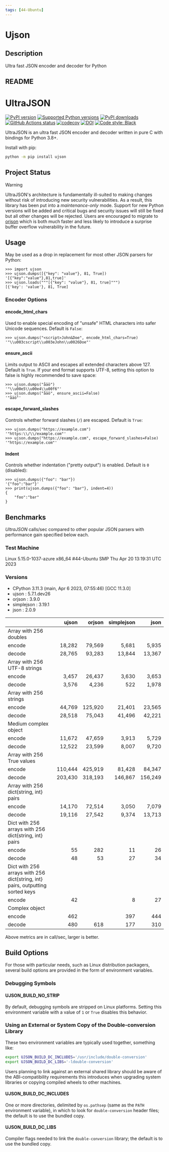 ```yaml
---
tags: [44-Ubuntu]
---
```


# Ujson

## Description

Ultra fast JSON encoder and decoder for Python

## README

# UltraJSON

[![PyPI version](https://img.shields.io/pypi/v/ujson.svg?logo=pypi&logoColor=FFE873)](https://pypi.org/project/ujson)
[![Supported Python versions](https://img.shields.io/pypi/pyversions/ujson.svg?logo=python&logoColor=FFE873)](https://pypi.org/project/ujson)
[![PyPI downloads](https://img.shields.io/pypi/dm/ujson.svg)](https://pypistats.org/packages/ujson)
[![GitHub Actions status](https://github.com/ultrajson/ultrajson/workflows/Test/badge.svg)](https://github.com/ultrajson/ultrajson/actions)
[![codecov](https://codecov.io/gh/ultrajson/ultrajson/branch/main/graph/badge.svg)](https://codecov.io/gh/ultrajson/ultrajson)
[![DOI](https://zenodo.org/badge/1418941.svg)](https://zenodo.org/badge/latestdoi/1418941)
[![Code style: Black](https://img.shields.io/badge/code%20style-Black-000000.svg)](https://github.com/psf/black)

UltraJSON is an ultra fast JSON encoder and decoder written in pure C with bindings for
Python 3.8+.

Install with pip:

```sh
python -m pip install ujson
```

## Project Status

> [!WARNING]
> UltraJSON's architecture is fundamentally ill-suited to making changes without
> risk of introducing new security vulnerabilities. As a result, this library
> has been put into a *maintenance-only* mode. Support for new Python versions
> will be added and critical bugs and security issues will still be
> fixed but all other changes will be rejected. Users are encouraged to migrate
> to [orjson](https://pypi.org/project/orjson/) which is both much faster and
> less likely to introduce a surprise buffer overflow vulnerability in the
> future.

## Usage

May be used as a drop in replacement for most other JSON parsers for Python:

```pycon
>>> import ujson
>>> ujson.dumps([{"key": "value"}, 81, True])
'[{"key":"value"},81,true]'
>>> ujson.loads("""[{"key": "value"}, 81, true]""")
[{'key': 'value'}, 81, True]
```

### Encoder Options

#### encode_html_chars

Used to enable special encoding of "unsafe" HTML characters into safer Unicode
sequences. Default is `False`:

```pycon
>>> ujson.dumps("<script>John&Doe", encode_html_chars=True)
'"\\u003cscript\\u003eJohn\\u0026Doe"'
```

#### ensure_ascii

Limits output to ASCII and escapes all extended characters above 127. Default is `True`.
If your end format supports UTF-8, setting this option to false is highly recommended to
save space:

```pycon
>>> ujson.dumps("åäö")
'"\\u00e5\\u00e4\\u00f6"'
>>> ujson.dumps("åäö", ensure_ascii=False)
'"åäö"'
```

#### escape_forward_slashes

Controls whether forward slashes (`/`) are escaped. Default is `True`:

```pycon
>>> ujson.dumps("https://example.com")
'"https:\\/\\/example.com"'
>>> ujson.dumps("https://example.com", escape_forward_slashes=False)
'"https://example.com"'
```

#### Indent

Controls whether indentation ("pretty output") is enabled. Default is `0` (disabled):

```pycon
>>> ujson.dumps({"foo": "bar"})
'{"foo":"bar"}'
>>> print(ujson.dumps({"foo": "bar"}, indent=4))
{
    "foo":"bar"
}
```

## Benchmarks

*UltraJSON* calls/sec compared to other popular JSON parsers with performance gain
specified below each.

### Test Machine

Linux 5.15.0-1037-azure x86_64 #44-Ubuntu SMP Thu Apr 20 13:19:31 UTC 2023

### Versions

- CPython 3.11.3 (main, Apr 6 2023, 07:55:46) [GCC 11.3.0]
- ujson : 5.7.1.dev26
- orjson : 3.9.0
- simplejson : 3.19.1
- json : 2.0.9

|                                                                               | ujson      | orjson     | simplejson | json       |
|-------------------------------------------------------------------------------|-----------:|-----------:|-----------:|-----------:|
| Array with 256 doubles                                                        |            |            |            |            |
| encode                                                                        |     18,282 |     79,569 |      5,681 |      5,935 |
| decode                                                                        |     28,765 |     93,283 |     13,844 |     13,367 |
| Array with 256 UTF-8 strings                                                  |            |            |            |            |
| encode                                                                        |      3,457 |     26,437 |      3,630 |      3,653 |
| decode                                                                        |      3,576 |      4,236 |        522 |      1,978 |
| Array with 256 strings                                                        |            |            |            |            |
| encode                                                                        |     44,769 |    125,920 |     21,401 |     23,565 |
| decode                                                                        |     28,518 |     75,043 |     41,496 |     42,221 |
| Medium complex object                                                         |            |            |            |            |
| encode                                                                        |     11,672 |     47,659 |      3,913 |      5,729 |
| decode                                                                        |     12,522 |     23,599 |      8,007 |      9,720 |
| Array with 256 True values                                                    |            |            |            |            |
| encode                                                                        |    110,444 |    425,919 |     81,428 |     84,347 |
| decode                                                                        |    203,430 |    318,193 |    146,867 |    156,249 |
| Array with 256 dict{string, int} pairs                                        |            |            |            |            |
| encode                                                                        |     14,170 |     72,514 |      3,050 |      7,079 |
| decode                                                                        |     19,116 |     27,542 |      9,374 |     13,713 |
| Dict with 256 arrays with 256 dict{string, int} pairs                         |            |            |            |            |
| encode                                                                        |         55 |        282 |         11 |         26 |
| decode                                                                        |         48 |         53 |         27 |         34 |
| Dict with 256 arrays with 256 dict{string, int} pairs, outputting sorted keys |            |            |            |            |
| encode                                                                        |         42 |            |          8 |         27 |
| Complex object                                                                |            |            |            |            |
| encode                                                                        |        462 |            |        397 |        444 |
| decode                                                                        |        480 |        618 |        177 |        310 |

Above metrics are in call/sec, larger is better.

## Build Options

For those with particular needs, such as Linux distribution packagers, several
build options are provided in the form of environment variables.

### Debugging Symbols

#### UJSON_BUILD_NO_STRIP

By default, debugging symbols are stripped on Linux platforms. Setting this
environment variable with a value of `1` or `True` disables this behavior.

### Using an External or System Copy of the Double-conversion Library

These two environment variables are typically used together, something like:

```sh
export UJSON_BUILD_DC_INCLUDES='/usr/include/double-conversion'
export UJSON_BUILD_DC_LIBS='-ldouble-conversion'
```

Users planning to link against an external shared library should be aware of
the ABI-compatibility requirements this introduces when upgrading system
libraries or copying compiled wheels to other machines.

#### UJSON_BUILD_DC_INCLUDES

One or more directories, delimited by `os.pathsep` (same as the `PATH`
environment variable), in which to look for `double-conversion` header files;
the default is to use the bundled copy.

#### UJSON_BUILD_DC_LIBS

Compiler flags needed to link the `double-conversion` library; the default
is to use the bundled copy.
